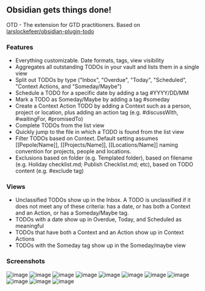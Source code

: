 ## Obsidian gets things done!

OTD - The extension for GTD practitioners.
Based on [larslockefeer/obsidian-plugin-todo](https://github.com/larslockefeer/obsidian-plugin-todo)

### Features
- Everything customizable. Date formats, tags, view visibility
- Aggregates all outstanding TODOs in your vault and lists them in a single view
- Split out TODOs by type ("Inbox", "Overdue", "Today", "Scheduled", "Context Actions, and "Someday/Maybe")
- Schedule a TODO for a specific date by adding a tag #YYYY/DD/MM
- Mark a TODO as Someday/Maybe by adding a tag #someday
- Create a Context Action TODO by adding a Context such as a person, project or location, plus adding an action tag (e.g. #discussWith, #waitingFor, #promisedTo)
- Complete TODOs from the list view
- Quickly jump to the file in which a TODO is found from the list view
- Filter TODOs based on Context. Default setting assumes [[Pepole/Name]], [[Projects/Name]], [[Locations/Name]] naming convention for projects, people and locations.
- Exclusions based on folder (e.g. Templated folder), based on filename (e.g. Holiday checklist.md; Publish Checklist.md; etc), based on TODO content (e.g. #exclude tag)

### Views
- Unclassified TODOs show up in the Inbox. A TODO is unclassified if it does not meet any of these criteria: has a date, or has both a Context and an Action, or has a Someday/Maybe tag.
- TODOs with a date show up in Overdue, Today, and Scheduled as meaningful
- TODOs that have both a Context and an Action show up in Context Actions
- TODOs with the Someday tag show up in the Someday/maybe view

### Screenshots
![image](https://user-images.githubusercontent.com/14358394/115065312-457a9a80-9eee-11eb-8546-2cbcb5057754.png)
![image](https://user-images.githubusercontent.com/14358394/115065329-4ad7e500-9eee-11eb-9d54-576ddef01dc7.png)
![image](https://user-images.githubusercontent.com/14358394/115065354-50cdc600-9eee-11eb-9d8a-81af09a28d66.png)
![image](https://user-images.githubusercontent.com/14358394/115065369-562b1080-9eee-11eb-8123-54abd7a6ef8a.png)
![image](https://user-images.githubusercontent.com/14358394/115065382-5aefc480-9eee-11eb-91f6-430096e4a05a.png)
![image](https://user-images.githubusercontent.com/14358394/115065636-aa35f500-9eee-11eb-9e77-6d630fa0cd1b.png)
![image](https://user-images.githubusercontent.com/14358394/115065473-78bd2980-9eee-11eb-9533-9cd0d04a44e2.png)
![image](https://user-images.githubusercontent.com/14358394/115108993-a8624500-9f73-11eb-8a49-c974c6083c68.png)
![image](https://user-images.githubusercontent.com/14358394/115109001-b0ba8000-9f73-11eb-894e-e2a07457170c.png)
![image](https://user-images.githubusercontent.com/14358394/115109006-b87a2480-9f73-11eb-8a41-a601f7e93c86.png)
![image](https://user-images.githubusercontent.com/14358394/115109014-c29c2300-9f73-11eb-953f-6121a0d6d891.png)



